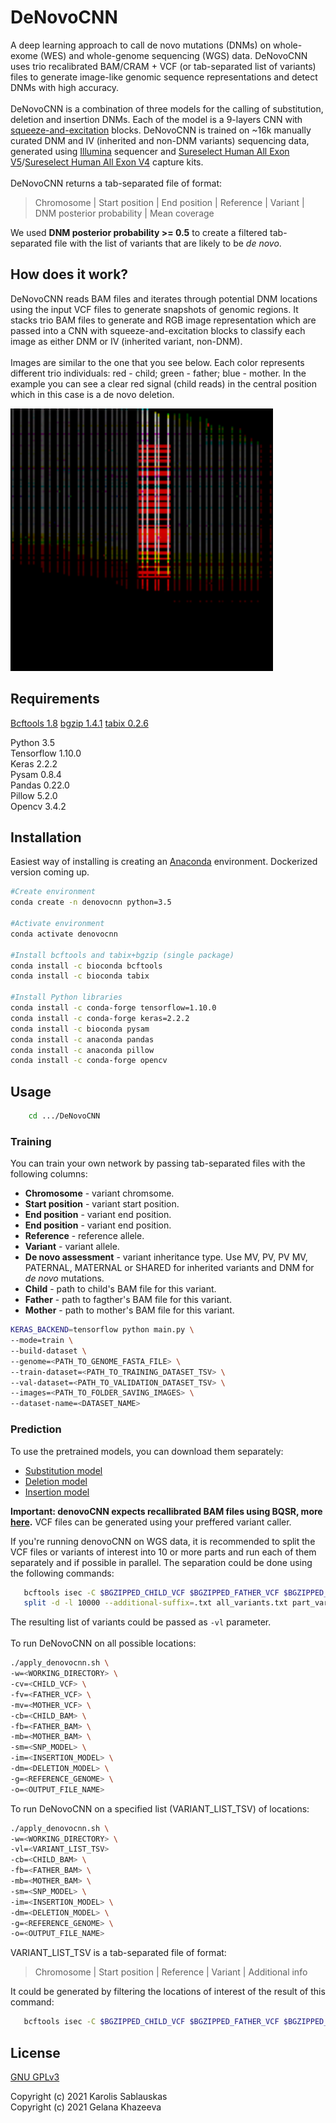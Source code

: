 # DeNovoCNN

A deep learning approach to call de novo mutations (DNMs) on whole-exome (WES) and whole-genome sequencing (WGS) data. DeNovoCNN uses trio recalibrated BAM/CRAM + VCF (or tab-separated list of variants) files to generate image-like genomic sequence representations and detect DNMs with high accuracy. <br>
<br>
DeNovoCNN is a combination of three models for the calling of substitution, deletion and insertion DNMs. Each of the model is a 9-layers CNN with [squeeze-and-excitation](https://arxiv.org/pdf/1709.01507.pdf) blocks. DeNovoCNN is trained on ~16k manually curated DNM and IV (inherited and non-DNM variants) sequencing data, generated using [Illumina](https://www.illumina.com/) sequencer and [Sureselect Human
All Exon V5](https://www.agilent.com/cs/library/datasheets/public/AllExondatasheet-5990-9857EN.pdf)/[Sureselect Human
All Exon V4](https://www.agilent.com/cs/library/flyers/Public/5990-9857en_lo.pdf) capture kits.  <br>
<br>
DeNovoCNN returns a tab-separated file of format:
> Chromosome | Start position | End position | Reference | Variant | DNM posterior probability | Mean coverage 

We used **DNM posterior probability >= 0.5** to create a filtered tab-separated file with the list of variants that are likely to be *de novo*.

## How does it work?

DeNovoCNN reads BAM files and iterates through potential DNM locations using the input VCF files to generate snapshots of genomic regions. It stacks trio BAM files to generate and RGB image representation which are passed into a CNN with squeeze-and-excitation blocks to classify each image as either DNM or IV (inherited variant, non-DNM).<br>
<br>
Images are similar to the one that you see below. Each color represents different trio individuals: red - child; green - father; blue - mother. In the example you can see a clear red signal (child reads) in the central position which in this case is a de novo deletion.<br>


<img src="data/del_dnm.png" alt="drawing" width="420px" height="420px"/>

## Requirements

[Bcftools 1.8](https://samtools.github.io/bcftools/)
[bgzip 1.4.1](http://www.htslib.org/doc/bgzip.html)
[tabix 0.2.6](http://www.htslib.org/doc/tabix.html)

Python 3.5  
Tensorflow 1.10.0  
Keras 2.2.2  
Pysam  0.8.4  
Pandas 0.22.0  
Pillow 5.2.0  
Opencv 3.4.2 

## Installation
Easiest way of installing is creating an [Anaconda](https://www.anaconda.com/) environment. Dockerized version coming up.

```bash
#Create environment 
conda create -n denovocnn python=3.5

#Activate environment 
conda activate denovocnn

#Install bcftools and tabix+bgzip (single package) 
conda install -c bioconda bcftools
conda install -c bioconda tabix

#Install Python libraries
conda install -c conda-forge tensorflow=1.10.0
conda install -c conda-forge keras=2.2.2
conda install -c bioconda pysam
conda install -c anaconda pandas
conda install -c anaconda pillow
conda install -c conda-forge opencv
```

## Usage

```bash
    cd .../DeNovoCNN
```

### Training
You can train your own network by passing tab-separated files with the following columns:
<ul>
    <li><b>Chromosome</b> - variant chromsome.</li>
    <li><b>Start position</b> - variant start position.</li>
    <li><b>End position</b> - variant end position.</li>
    <li><b>End position</b> - variant end position.</li>
    <li><b>Reference</b> - reference allele.</li>
    <li><b>Variant</b> - variant allele.</li>
    <li><b>De novo assessment</b> - variant inheritance type. Use MV, PV, PV MV, PATERNAL, MATERNAL or SHARED for inherited variants and DNM for <i>de novo</i> mutations.</li>
    <li><b>Child</b> - path to child's BAM file for this variant.</li>
    <li><b>Father</b> - path to fagther's BAM file for this variant.</li>
    <li><b>Mother</b> - path to mother's BAM file for this variant.</li>
</ul>

```bash
KERAS_BACKEND=tensorflow python main.py \
--mode=train \
--build-dataset \
--genome=<PATH_TO_GENOME_FASTA_FILE> \
--train-dataset=<PATH_TO_TRAINING_DATASET_TSV> \
--val-dataset=<PATH_TO_VALIDATION_DATASET_TSV> \
--images=<PATH_TO_FOLDER_SAVING_IMAGES> \
--dataset-name=<DATASET_NAME>

```

### Prediction
To use the pretrained models, you can download them separately:
- [Substitution model](https://drive.google.com/file/d/1YhfoSh5b2HhSS1N1Ii3Jey_qw502VF8I/view?usp=sharing)
- [Deletion model](https://drive.google.com/file/d/1L89lsobNdlCwzbZHzgWQj47FqDE3ElLG/view?usp=sharing)
- [Insertion model](https://drive.google.com/file/d/1JHxDT3mNsVfzws3D9cjHWFsqrAuz-Fmf/view?usp=sharing)

<b>Important: denovoCNN expects recallibrated BAM files using BQSR, more [here](https://gatk.broadinstitute.org/hc/en-us/articles/360035890531-Base-Quality-Score-Recalibration-BQSR-).</b> VCF files can be generated using your preffered variant caller.<br>

If you're running denovoCNN on WGS data, it is recommended to split the VCF files or variants of interest into 10 or more parts and run each of them separately and if possible in parallel. The separation could be done using the following commands:
```bash
   bcftools isec -C $BGZIPPED_CHILD_VCF $BGZIPPED_FATHER_VCF $BGZIPPED_MOTHER_VCF > all_variants.txt
   split -d -l 10000 --additional-suffix=.txt all_variants.txt part_variants

```
The resulting list of variants could be passed as `-vl` parameter. <br>
<br>
To run DeNovoCNN on all possible locations: 
```bash
./apply_denovocnn.sh \
-w=<WORKING_DIRECTORY> \
-cv=<CHILD_VCF> \
-fv=<FATHER_VCF> \
-mv=<MOTHER_VCF> \
-cb=<CHILD_BAM> \
-fb=<FATHER_BAM> \
-mb=<MOTHER_BAM> \
-sm=<SNP_MODEL> \
-im=<INSERTION_MODEL> \
-dm=<DELETION_MODEL> \
-g=<REFERENCE_GENOME> \
-o=<OUTPUT_FILE_NAME>
```

To run DeNovoCNN on a specified list (VARIANT_LIST_TSV) of locations:

```bash
./apply_denovocnn.sh \
-w=<WORKING_DIRECTORY> \
-vl=<VARIANT_LIST_TSV>
-cb=<CHILD_BAM> \
-fb=<FATHER_BAM> \
-mb=<MOTHER_BAM> \
-sm=<SNP_MODEL> \
-im=<INSERTION_MODEL> \
-dm=<DELETION_MODEL> \
-g=<REFERENCE_GENOME> \
-o=<OUTPUT_FILE_NAME>
```
VARIANT_LIST_TSV is a tab-separated file of format:
> Chromosome | Start position | Reference | Variant | Additional info

It could be generated by filtering the locations of interest of the result of this command:

```bash
   bcftools isec -C $BGZIPPED_CHILD_VCF $BGZIPPED_FATHER_VCF $BGZIPPED_MOTHER_VCF > all_variants_list.txt
```


## License
[GNU GPLv3](https://choosealicense.com/licenses/gpl-3.0/)

Copyright (c) 2021 Karolis Sablauskas <br>
Copyright (c) 2021 Gelana Khazeeva

